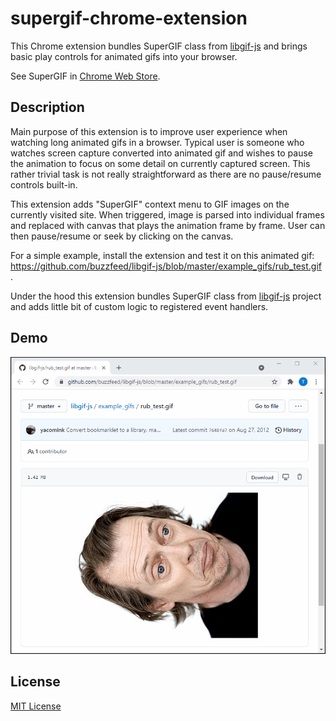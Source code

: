 # supergif-chrome-extension
This Chrome extension bundles SuperGIF class from [libgif-js](https://github.com/buzzfeed/libgif-js) and brings basic play controls for animated gifs into your browser.

See SuperGIF in [Chrome Web Store](https://chrome.google.com/webstore/detail/supergif/mjdfacapckkijfkjopiadlgnooegojne/).

## Description

Main purpose of this extension is to improve user experience when watching long animated gifs in a browser. Typical user is someone who watches screen capture converted into animated gif and wishes to pause the animation to focus on some detail on currently captured screen. This rather trivial task is not really straightforward as there are no pause/resume controls built-in.

This extension adds "SuperGIF" context menu to GIF images on the currently visited site. When triggered, image is parsed into individual frames and replaced with canvas that plays the animation frame by frame. User can then pause/resume or seek by clicking on the canvas.

For a simple example, install the extension and test it on this animated gif: https://github.com/buzzfeed/libgif-js/blob/master/example_gifs/rub_test.gif .

Under the hood this extension bundles SuperGIF class from [libgif-js](https://github.com/buzzfeed/libgif-js) project and adds little bit of custom logic to registered event handlers.

## Demo

![Demo](/docs/demo.gif)

## License

[MIT License](./LICENSE)
